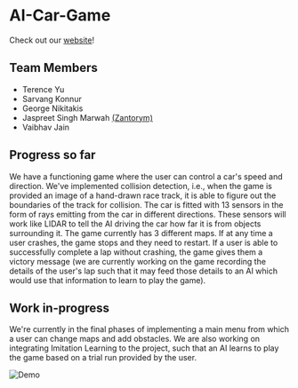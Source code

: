 # AI-Car-Game

Check out our [website](http://aidi-2005-ai-car-game.s3-website.ca-central-1.amazonaws.com/)!

## Team Members
- Terence Yu
- Sarvang Konnur
- George Nikitakis
- Jaspreet Singh Marwah [(Zantorym)](https://github.com/Zantorym)
- Vaibhav Jain


## Progress so far

We have a functioning game where the user can control a car's speed and direction. We've implemented collision detection, i.e., when the game is provided an image of a hand-drawn race track, it is able to figure out the boundaries of the track for collision. The car is fitted with 13 sensors in the form of rays emitting from the car in different directions. These sensors will work like LIDAR to tell the AI driving the car how far it is from objects surrounding it. The game currently has 3 different maps. If at any time a user crashes, the game stops and they need to restart. If a user is able to successfully complete a lap without crashing, the game gives them a victory message (we are currently working on the game recording the details of the user's lap such that it may feed those details to an AI which would use that information to learn to play the game). 

## Work in-progress

We're currently in the final phases of implementing a main menu from which a user can change maps and add obstacles. We are also working on integrating Imitation Learning to the project, such that an AI learns to play the game based on a trial run provided by the user.


![Demo](https://user-images.githubusercontent.com/35334286/160733656-833cb188-9a23-4113-8d50-cba558dd808d.gif)
